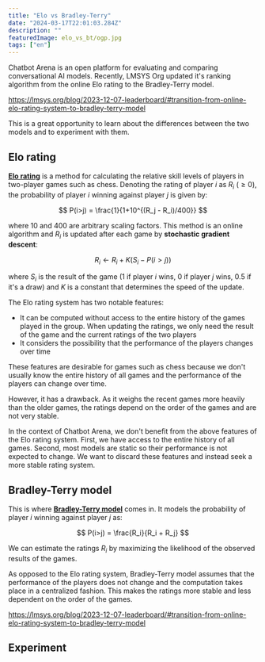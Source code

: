 ```yaml
---
title: "Elo vs Bradley-Terry"
date: "2024-03-17T22:01:03.284Z"
description: ""
featuredImage: elo_vs_bt/ogp.jpg
tags: ["en"]
---
```


Chatbot Arena is an open platform for evaluating and comparing conversational AI models. Recently, LMSYS Org updated it's ranking algorithm from the online Elo rating to the Bradley-Terry model.

https://lmsys.org/blog/2023-12-07-leaderboard/#transition-from-online-elo-rating-system-to-bradley-terry-model

This is a great opportunity to learn about the differences between the two models and to experiment with them.

## Elo rating

[**Elo rating**](https://en.wikipedia.org/wiki/Elo_rating_system) is a method for calculating the relative skill levels of players in two-player games such as chess. Denoting the rating of player $i$ as $R_i~(\geq0)$, the probability of player $i$ winning against player $j$ is given by:

$$
P(i>j) = \frac{1}{1+10^{(R_j - R_i)/400}}
$$

where 10 and 400 are arbitrary scaling factors. This method is an online algorithm and $R_i$ is updated after each game by **stochastic gradient descent**:

$$
R_i \leftarrow R_i + K(S_i - P(i>j))
$$

where $S_i$ is the result of the game (1 if player $i$ wins, 0 if player $j$ wins, 0.5 if it's a draw) and $K$ is a constant that determines the speed of the update.

The Elo rating system has two notable features:

- It can be computed without access to the entire history of the games played in the group. When updating the ratings, we only need the result of the game and the current ratings of the two players
- It considers the possibility that the performance of the players changes over time

These features are desirable for games such as chess because we don't usually know the entire history of all games and the performance of the players can change over time.

However, it has a drawback. As it weighs the recent games more heavily than the older games, the ratings depend on the order of the games and are not very stable.

In the context of Chatbot Arena, we don't benefit from the above features of the Elo rating system. First, we have access to the entire history of all games. Second, most models are static so their performance is not expected to change. We want to discard these features and instead seek a more stable rating system.

## Bradley-Terry model

This is where [**Bradley-Terry model**](https://en.wikipedia.org/wiki/Bradley%E2%80%93Terry_model) comes in. It models the probability of player $i$ winning against player $j$ as:

$$
P(i>j) = \frac{R_i}{R_i + R_j}
$$

We can estimate the ratings $R_i$ by maximizing the likelihood of the observed results of the games.

As opposed to the Elo rating system, Bradley-Terry model assumes that the performance of the players does not change and the computation takes place in a centralized fashion. This makes the ratings more stable and less dependent on the order of the games.

https://lmsys.org/blog/2023-12-07-leaderboard/#transition-from-online-elo-rating-system-to-bradley-terry-model

## Experiment